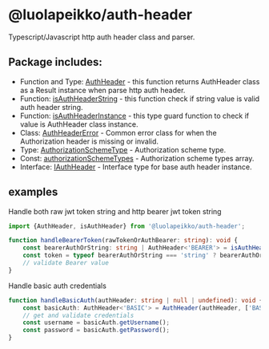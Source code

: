 # @luolapeikko/auth-header

Typescript/Javascript http auth header class and parser.

## Package includes:

- Function and Type: [AuthHeader](./src/AuthHeader.ts) - this function returns AuthHeader class as a Result instance when parse http auth header.
- Function: [isAuthHeaderString](./src/isAuthHeader.ts) - this function check if string value is valid auth header string.
- Function: [isAuthHeaderInstance](./src/AuthHeader.ts) - this type guard function to check if value is AuthHeader class instance.
- Class: [AuthHeaderError](./src/AuthHeaderError.ts) - Common error class for when the Authorization header is missing or invalid.
- Type: [AuthorizationSchemeType](./src/types/index.ts) - Authorization scheme type.
- Const: [authorizationSchemeTypes](./src/types/index.ts) - Authorization scheme types array.
- Interface: [IAuthHeader](./src/types/IAuthHeader.ts) - Interface type for base auth header instance.

## examples

Handle both raw jwt token string and http bearer jwt token string  

```typescript
import {AuthHeader, isAuthHeader} from '@luolapeikko/auth-header';

function handleBearerToken(rawTokenOrAuthBearer: string): void {
	const bearerAuthOrString: string | AuthHeader<'BEARER'> = isAuthHeader(rawTokenOrAuthBearer) ? AuthHeader(rawTokenOrAuthBearer, ['BEARER']).unwrap() : rawTokenOrAuthBearer;
	const token = typeof bearerAuthOrString === 'string' ? bearerAuthOrString : bearerAuthOrString.getCredentials();
	// validate Bearer value
}
```

Handle basic auth credentials

```typescript
function handleBasicAuth(authHeader: string | null | undefined): void {
	const basicAuth: AuthHeader<'BASIC'> = AuthHeader(authHeader, ['BASIC']).unwrap();
	// get and validate credentials
	const username = basicAuth.getUsername();
	const password = basicAuth.getPassword();
}
```
